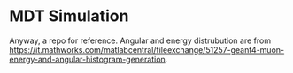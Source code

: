 # MDT Simulation
Anyway, a repo for reference.
Angular and energy distrubution are from https://it.mathworks.com/matlabcentral/fileexchange/51257-geant4-muon-energy-and-angular-histogram-generation.
